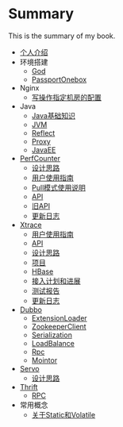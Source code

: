 # Summary

This is the summary of my book.

* [个人介绍](Intro.md)
* 环境搭建
    * [God](God.md)
    * [PassportOnebox](PassportOnebox.md)
* Nginx
    * [写操作指定机房的配置](PassportNginxConfig.md)
* Java
    * [Java基础知识](Java/JavaFoundation.md)
    * [JVM](Java/JVM.md)
    * [Reflect](Java/JavaReflect.md)
    * [Proxy](Java/JavaProxy.md)
    * [JavaEE](Java/JavaEE.md)
* [PerfCounter](PerfCounter/PerfCounter.md)
    * [设计思路](PerfCounter/PerfCounterDesign.md)
    * [用户使用指南](PerfCounter/PerfCounterUserGuide.md)
    * [Pull模式使用说明](PerfCounter/PerfCounterUserGuideV1.md)
    * [API](PerfCounter/PerfCounterAPI.md)
    * [旧API](PerfCounter/PerfCounterAPIV1.md)
    * [更新日志](PerfCounter/PerfCounterReleaseNote.md)
* [Xtrace](Xtrace/Xtrace.md)
    * [用户使用指南](Xtrace/XtraceUserGuide.md)
    * [API](Xtrace/XtraceAPI.md)
    * [设计思路](Xtrace/XtraceDesign.md)
    * [项目](Xtrace/XtraceProject.md)
    * [HBase](Xtrace/XtraceHBase.md)
    * [接入计划和进展](Xtrace/XtraceAccessPlan.md)
    * [测试报告](Xtrace/XtraceTestReport.md)
    * [更新日志](Xtrace/XtraceReleaseNote.md)
* [Dubbo](Dubbo/Dubbo.md)
    * [ExtensionLoader](Dubbo/DubboExtensionLoader.md)
    * [ZookeeperClient](Dubbo/DubboZookeeperClient.md)
    * [Serialization](Dubbo/DubboSerialization.md)
    * [LoadBalance](Dubbo/DubboLoadBalance.md)
    * [Rpc](Dubbo/DubboRpc.md)
    * [Mointor](Dubbo/DubboMonitor.md)
* [Servo](Servo/Servo.md)
    * [设计思路](Servo/ServoDesign.md)
* [Thrift](Thrift/Thrift.md)
    * [RPC](Thrift/ThriftRPC.md)
* 常用概念
    * [关于Static和Volatile](StaticVSVolatile.md)